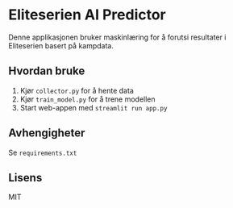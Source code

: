 # Eliteserien AI Predictor

Denne applikasjonen bruker maskinlæring for å forutsi resultater i Eliteserien basert på kampdata.

## Hvordan bruke
1. Kjør `collector.py` for å hente data
2. Kjør `train_model.py` for å trene modellen
3. Start web-appen med `streamlit run app.py`

## Avhengigheter
Se `requirements.txt`

## Lisens
MIT

